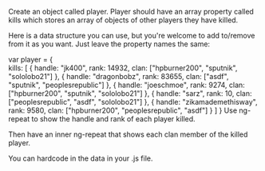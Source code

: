 Create an object called player. Player should have an array property called kills which stores an array of objects of other players they have killed.

Here is a data structure you can use, but you're welcome to add to/remove from it as you want. Just leave the property names the same:

var player = {  
    kills: [
        {
            handle: "jk400",
            rank: 14932,
            clan: ["hpburner200", "sputnik", "sololobo21"]
        },
        {
            handle: "dragonbobz",
            rank: 83655,
            clan: ["asdf", "sputnik", "peoplesrepublic"]
        },
        {
            handle: "joeschmoe",
            rank: 9274,
            clan: ["hpburner200", "sputnik", "sololobo21"]
        },
        {
            handle: "sarz",
            rank: 10,
            clan: ["peoplesrepublic", "asdf", "sololobo21"]
        },
        {
            handle: "zikamademethisway",
            rank: 9580,
            clan: ["hpburner200", "peoplesrepublic", "asdf"]
        }
    ]
}
Use ng-repeat to show the handle and rank of each player killed.

Then have an inner ng-repeat that shows each clan member of the killed player.

You can hardcode in the data in your .js file.